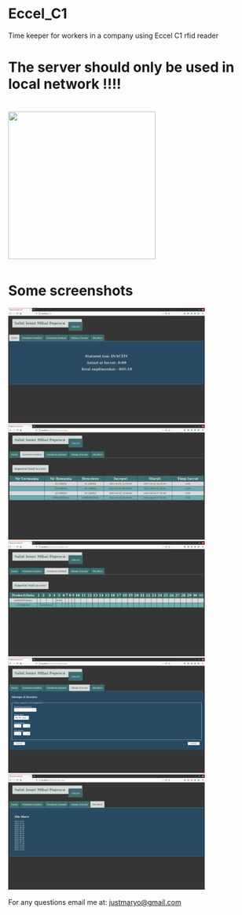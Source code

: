 # Eccel_C1
Time keeper for workers in a company using Eccel C1 rfid reader

<h1>The server should only be used in local network !!!! <h1>

<img src="https://eccel.co.uk/wp-content/uploads/2018/11/USB_C1.jpg" style="width: 300px; height: 300px">

<h1>Some screenshots</h1>
<img src="./screenshots/status.png" style="width: 400px; height: 234px" alt="status view">
<img src="./screenshots/detailed.png" style="width: 400px; height: 234px" alt="detailed view">
<img src="./screenshots/standard.png" style="width: 400px; height: 234px" alt="standard view">
<img src="./screenshots/addDay.png" style="width: 400px; height: 234px" alt="add day view">
<img src="./screenshots/freeDays.png" style="width: 400px; height: 234px" alt="free days view">


For any questions email me at: justmaryo@gmail.com
